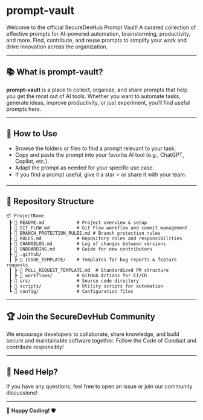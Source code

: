 # prompt-vault

Welcome to the official SecureDevHub Prompt Vault! A curated collection of effective prompts for AI-powered automation, brainstorming, productivity, and more. Find, contribute, and reuse prompts to simplify your work and drive innovation across the organization.

---

## 📚 What is prompt-vault?
**prompt-vault** is a place to collect, organize, and share prompts that help you get the most out of AI tools. Whether you want to automate tasks, generate ideas, improve productivity, or just experiment, you’ll find useful prompts here.

---

## 🚀 How to Use
- Browse the folders or files to find a prompt relevant to your task.
- Copy and paste the prompt into your favorite AI tool (e.g., ChatGPT, Copilot, etc.).
- Adapt the prompt as needed for your specific use case.
- If you find a prompt useful, give it a star ⭐ or share it with your team.

---

## 📂 Repository Structure

```
📦 ProjectName
 ┣ 📜 README.md            # Project overview & setup
 ┣ 📜 GIT_FLOW.md          # Git Flow workflow and commit management
 ┣ 📜 BRANCH_PROTECTION_RULES.md # Branch protection rules
 ┣ 📜 ROLES.md             # Repository roles and responsibilities
 ┣ 📜 CHANGELOG.md         # Log of changes between versions
 ┣ 📜 ONBOARDING.md        # Guide for new contributors
 ┣ 📂 .github/
 ┃ ┣ 📂 ISSUE_TEMPLATE/    # Templates for bug reports & feature requests
 ┃ ┣ 📜 PULL_REQUEST_TEMPLATE.md  # Standardized PR structure
 ┃ ┣ 📜 workflows/         # GitHub Actions for CI/CD
 ┣ 📂 src/                 # Source code directory
 ┣ 📂 scripts/             # Utility scripts for automation
 ┗ 📂 config/              # Configuration files
```

---

## 🏆 Join the SecureDevHub Community

We encourage developers to collaborate, share knowledge, and build secure and maintainable software together. Follow the Code of Conduct and contribute responsibly!

---

## 📢 Need Help?

If you have any questions, feel free to open an issue or join our community discussions!

---

🚀 **Happy Coding!** 🛡